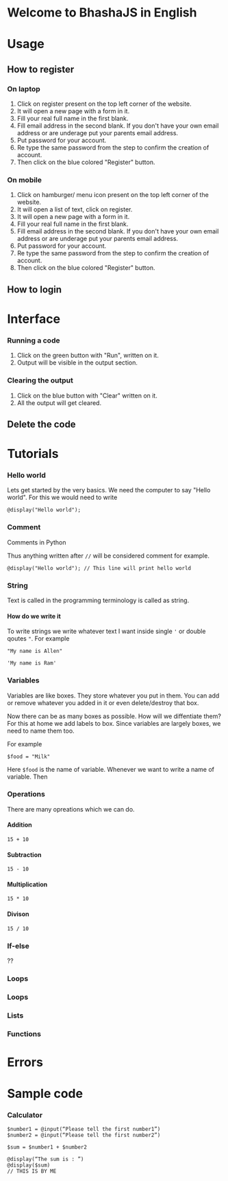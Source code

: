 # Welcome to BhashaJS in English 

# Usage

## How to register
### On laptop
1. Click on register present on the top left corner of the website.
2. It will open a new page with a form in it.
3. Fill your real full name in the first blank.
4. Fill email address in the second blank. If you don't have your own email address or are underage put your parents email address.
5. Put password for your account.
6. Re type the same password from the step to confirm the creation of account.
7. Then click on the blue colored "Register" button.

### On mobile
1. Click on hamburger/ menu icon present on the top left corner of the website.
2. It will open a list of text, click on register.
3. It will open a new page with a form in it.
4. Fill your real full name in the first blank.
5. Fill email address in the second blank. If you don't have your own email address or are underage put your parents email address.
6. Put password for your account.
7. Re type the same password from the step to confirm the creation of account.
8. Then click on the blue colored "Register" button.

## How to login
# Interface
### Running a code
1. Click on the green button with "Run", written on it.
2. Output will be visible in the output section.

### Clearing the output
1. Click on the blue button with "Clear" written on it.
2. All the output will get cleared.

## Delete the code

# Tutorials
### Hello world
Lets get started by the very basics. We need the computer to say "Hello world". For this we would need to write
```
@display("Hello world");
```
### Comment
Comments in Python

Thus anything written after `//` will be considered comment for example.
```
@display("Hello world"); // This line will print hello world
```
### String
Text is called in the programming terminology is called as string.

#### How do we write it
To write strings we write whatever text I want inside single `'` or double qoutes `"`.
For example
```
"My name is Allen"

'My name is Ram'
```

### Variables
Variables are like boxes. They store whatever you put in them. You can add or remove whatever you added in it or even delete/destroy that box.

Now there can be as many boxes as possible. How will we diffentiate them? For this at home we add labels to box. Since variables are largely boxes, we need to name them too.

For example
```
$food = "Milk"
```
Here `$food` is the name of variable. Whenever we want to write a name of variable. Then


### Operations
There are many opreations which we can do.
#### Addition
```
15 + 10
```

#### Subtraction
```
15 - 10
```

#### Multiplication
```
15 * 10
```

#### Divison
```
15 / 10
```

### If-else
??
### Loops
### Loops
### Lists
### Functions

# Errors

# Sample code
### Calculator
```
$number1 = @input(“Please tell the first number1”)
$number2 = @input(“Please tell the first number2”)

$sum = $number1 + $number2

@display(“The sum is : ”)
@display($sum)
// THIS IS BY ME
```
